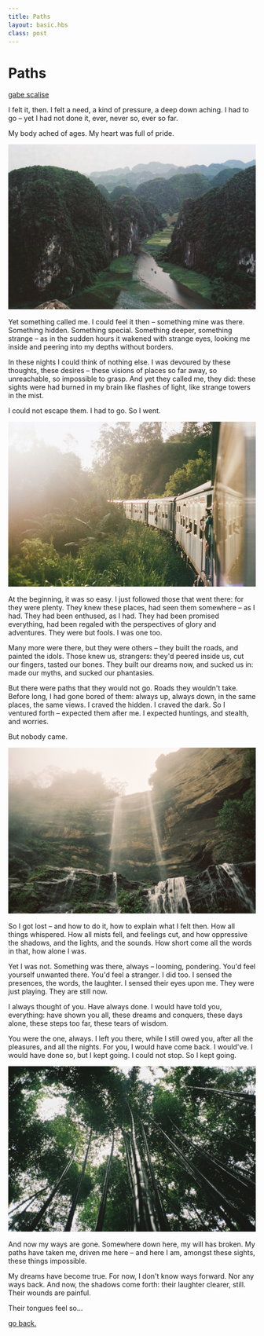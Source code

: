 ```yaml
---
title: Paths
layout: basic.hbs
class: post
---
```


# Paths

[gabe scalise](http://www.gabescalise.com/)

I felt it, then. I felt a need, a kind of pressure, a deep down aching. I had to go – yet I had not done it, ever, never so, ever so far.

My body ached of ages. My heart was full of pride.

![gabe scalise](../media/posts/paths/paths1.jpg)

Yet something called me. I could feel it then – something mine was there. Something hidden. Something special. Something deeper, something strange – as in the sudden hours it wakened with strange eyes, looking me inside and peering into my depths without borders.

In these nights I could think of nothing else. I was devoured by these thoughts, these desires – these visions of places so far away, so unreachable, so impossible to grasp. And yet they called me, they did: these sights were had burned in my brain like flashes of light, like strange towers in the mist.

I could not escape them. I had to go. So I went.

![gabe scalise](../media/posts/paths/paths2.jpg)

At the beginning, it was so easy. I just followed those that went there: for they were plenty. They knew these places, had seen them somewhere – as I had. They had been enthused, as I had. They had been promised everything, had been regaled with the perspectives of glory and adventures. They were but fools. I was one too.

Many more were there, but they were others – they built the roads, and painted the idols. Those knew us, strangers: they'd peered inside us, cut our fingers, tasted our bones. They built our dreams now, and sucked us in: made our myths, and sucked our phantasies.

But there were paths that they would not go. Roads they wouldn't take. Before long, I had gone bored of them: always up,  always down, in  the same places, the same views. I craved the hidden. I craved the dark. So I ventured forth – expected them after me. I expected huntings, and stealth, and worries.

But nobody came.

![gabe scalise](../media/posts/paths/paths3.jpg)

So I got lost – and how to do it, how to explain what I felt then. How all things whispered. How all mists fell, and feelings cut, and how oppressive the shadows, and the lights, and the sounds. How short come all the words in that, how alone I was.

Yet I was not. Something was there, always – looming, pondering. You'd feel yourself unwanted there. You'd feel a stranger. I did too. I sensed the presences, the words, the laughter. I sensed their eyes upon me. They were just playing. They are still now.

I always thought of you. Have always done. I would have told you, everything: have shown you all, these dreams and conquers, these days alone, these steps too far, these tears of wisdom.

You were the one, always. I left you there, while I still owed you, after all the pleasures, and all the nights. For you, I would have come back. I would've. I would have done so, but I kept going. I could not stop. So I kept going.

![gabe scalise](../media/posts/paths/paths4.jpg)

And now my ways are gone. Somewhere down here, my will has broken. My paths have taken me, driven me here – and here I am, amongst these sights, these things impossible.

My dreams have become true. For now, I don't know ways forward. Nor any ways back. And now, the shadows come forth: their laughter clearer, still. Their wounds are painful.

Their tongues feel so...

[go back.](index.html)
